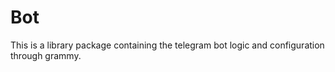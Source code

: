 # Bot

This is a library package containing the telegram bot logic and configuration through grammy.
